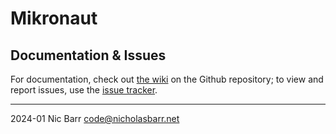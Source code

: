 # Mikronaut

## Documentation & Issues
For documentation, check out [the wiki](https://github.com/theothernic/mikronaut/wiki) on the Github repository; to view and report issues, use the [issue tracker](https://github.com/theothernic/mikronaut/issues).


---
2024-01 Nic Barr <code@nicholasbarr.net>
